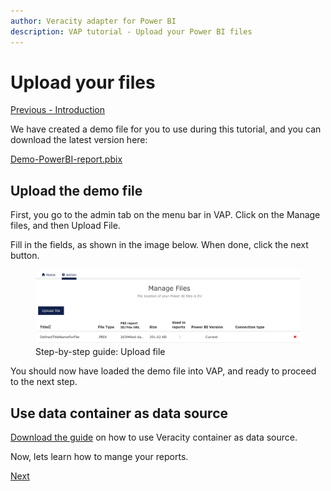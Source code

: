 ```yaml
---
author: Veracity adapter for Power BI
description: VAP tutorial - Upload your Power BI files
---
```


# Upload your files
[Previous - Introduction](1-introduction.md)

We have created a demo file for you to use during this tutorial, and you can download the latest version here:


<a href="./assets/Demo-PowerBI-report.pbix" Download>Demo-PowerBI-report.pbix</a>

## Upload the demo file
First, you go to the admin tab on the menu bar in VAP. Click on the Manage files, and then Upload File.

Fill in the fields, as shown in the image below. When done, click the next button.
<figure>
	<img src="assets/step-by-step-upload-files.png"/>
	<figcaption>Step-by-step guide: Upload file</figcaption>
</figure>

You should now have loaded the demo file into VAP, and ready to proceed to the next step.

## Use data container as data source
 <a href="assets/veracity-container-as-data-source.docx" download>Download the guide</a> on how to use Veracity container as data source.  

Now, lets learn how to mange your reports.

[Next](3-manage-reports.md)

